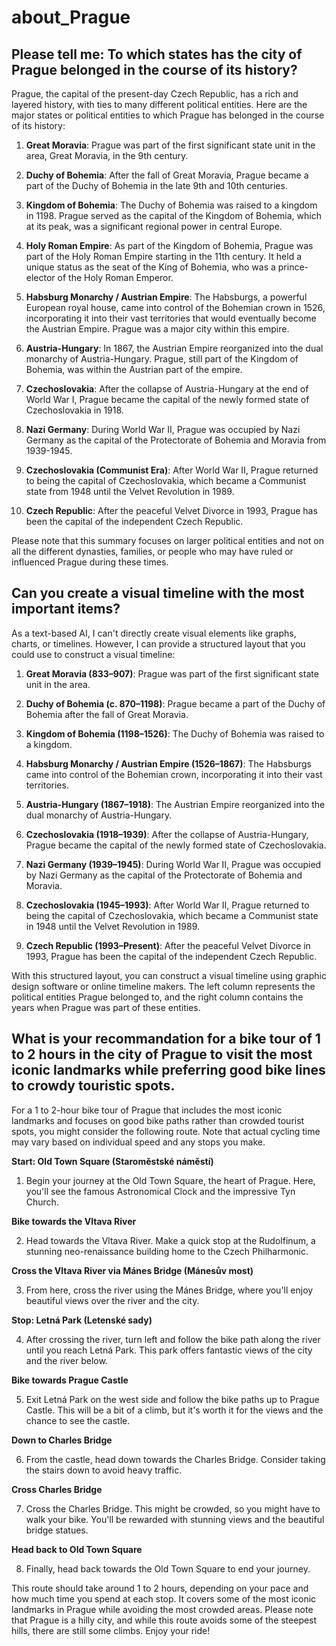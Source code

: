 # about_Prague

## Please tell me: To which states has the city of Prague belonged in the course of its history?

Prague, the capital of the present-day Czech Republic, has a rich and layered history, with ties to many different political entities. Here are the major states or political entities to which Prague has belonged in the course of its history:

1. **Great Moravia**: Prague was part of the first significant state unit in the area, Great Moravia, in the 9th century.

2. **Duchy of Bohemia**: After the fall of Great Moravia, Prague became a part of the Duchy of Bohemia in the late 9th and 10th centuries.

3. **Kingdom of Bohemia**: The Duchy of Bohemia was raised to a kingdom in 1198. Prague served as the capital of the Kingdom of Bohemia, which at its peak, was a significant regional power in central Europe.

4. **Holy Roman Empire**: As part of the Kingdom of Bohemia, Prague was part of the Holy Roman Empire starting in the 11th century. It held a unique status as the seat of the King of Bohemia, who was a prince-elector of the Holy Roman Emperor.

5. **Habsburg Monarchy / Austrian Empire**: The Habsburgs, a powerful European royal house, came into control of the Bohemian crown in 1526, incorporating it into their vast territories that would eventually become the Austrian Empire. Prague was a major city within this empire.

6. **Austria-Hungary**: In 1867, the Austrian Empire reorganized into the dual monarchy of Austria-Hungary. Prague, still part of the Kingdom of Bohemia, was within the Austrian part of the empire.

7. **Czechoslovakia**: After the collapse of Austria-Hungary at the end of World War I, Prague became the capital of the newly formed state of Czechoslovakia in 1918.

8. **Nazi Germany**: During World War II, Prague was occupied by Nazi Germany as the capital of the Protectorate of Bohemia and Moravia from 1939-1945.

9. **Czechoslovakia (Communist Era)**: After World War II, Prague returned to being the capital of Czechoslovakia, which became a Communist state from 1948 until the Velvet Revolution in 1989.

10. **Czech Republic**: After the peaceful Velvet Divorce in 1993, Prague has been the capital of the independent Czech Republic.

Please note that this summary focuses on larger political entities and not on all the different dynasties, families, or people who may have ruled or influenced Prague during these times.

## Can you create a visual timeline with the most important items?

As a text-based AI, I can't directly create visual elements like graphs, charts, or timelines. However, I can provide a structured layout that you could use to construct a visual timeline:

1. **Great Moravia (833–907)**: Prague was part of the first significant state unit in the area.

2. **Duchy of Bohemia (c. 870–1198)**: Prague became a part of the Duchy of Bohemia after the fall of Great Moravia.

3. **Kingdom of Bohemia (1198–1526)**: The Duchy of Bohemia was raised to a kingdom.

4. **Habsburg Monarchy / Austrian Empire (1526–1867)**: The Habsburgs came into control of the Bohemian crown, incorporating it into their vast territories.

5. **Austria-Hungary (1867–1918)**: The Austrian Empire reorganized into the dual monarchy of Austria-Hungary.

6. **Czechoslovakia (1918–1939)**: After the collapse of Austria-Hungary, Prague became the capital of the newly formed state of Czechoslovakia.

7. **Nazi Germany (1939–1945)**: During World War II, Prague was occupied by Nazi Germany as the capital of the Protectorate of Bohemia and Moravia.

8. **Czechoslovakia (1945–1993)**: After World War II, Prague returned to being the capital of Czechoslovakia, which became a Communist state in 1948 until the Velvet Revolution in 1989.

9. **Czech Republic (1993–Present)**: After the peaceful Velvet Divorce in 1993, Prague has been the capital of the independent Czech Republic.

With this structured layout, you can construct a visual timeline using graphic design software or online timeline makers. The left column represents the political entities Prague belonged to, and the right column contains the years when Prague was part of these entities.



## What is your recommandation for a bike tour  of 1 to 2 hours in the city of Prague to visit the most iconic landmarks while preferring good bike lines to crowdy touristic spots.

For a 1 to 2-hour bike tour of Prague that includes the most iconic landmarks and focuses on good bike paths rather than crowded tourist spots, you might consider the following route. Note that actual cycling time may vary based on individual speed and any stops you make.

**Start: Old Town Square (Staroměstské náměstí)**

1. Begin your journey at the Old Town Square, the heart of Prague. Here, you'll see the famous Astronomical Clock and the impressive Tyn Church.

**Bike towards the Vltava River**

2. Head towards the Vltava River. Make a quick stop at the Rudolfinum, a stunning neo-renaissance building home to the Czech Philharmonic. 

**Cross the Vltava River via Mánes Bridge (Mánesův most)**

3. From here, cross the river using the Mánes Bridge, where you'll enjoy beautiful views over the river and the city. 

**Stop: Letná Park (Letenské sady)**

4. After crossing the river, turn left and follow the bike path along the river until you reach Letná Park. This park offers fantastic views of the city and the river below. 

**Bike towards Prague Castle**

5. Exit Letná Park on the west side and follow the bike paths up to Prague Castle. This will be a bit of a climb, but it's worth it for the views and the chance to see the castle.

**Down to Charles Bridge**

6. From the castle, head down towards the Charles Bridge. Consider taking the stairs down to avoid heavy traffic. 

**Cross Charles Bridge**

7. Cross the Charles Bridge. This might be crowded, so you might have to walk your bike. You'll be rewarded with stunning views and the beautiful bridge statues. 

**Head back to Old Town Square**

8. Finally, head back towards the Old Town Square to end your journey. 

This route should take around 1 to 2 hours, depending on your pace and how much time you spend at each stop. It covers some of the most iconic landmarks in Prague while avoiding the most crowded areas. Please note that Prague is a hilly city, and while this route avoids some of the steepest hills, there are still some climbs. Enjoy your ride!



[Link to chat]: https://chat.openai.com/share/bf236e91-0e3e-459a-91ea-6f75fb16b4bb
